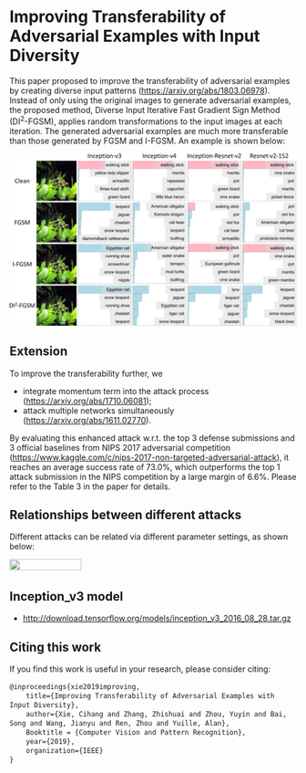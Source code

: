 # Improving Transferability of Adversarial Examples with Input Diversity

This paper proposed to improve the transferability of adversarial examples by creating diverse input patterns (https://arxiv.org/abs/1803.06978). Instead of only using the original images to generate adversarial examples, the proposed method, Diverse Input Iterative Fast Gradient Sign
Method (DI<sup>2</sup>-FGSM), applies random transformations to the input images at each iteration. The generated adversarial examples are much more transferable than those generated by FGSM and I-FGSM. An example is shown below:

![demo](demo.png)


## Extension
To improve the transferability further, we
- integrate momentum term into the attack process (https://arxiv.org/abs/1710.06081); 
- attack multiple networks simultaneously (https://arxiv.org/abs/1611.02770).

By evaluating this enhanced attack w.r.t. the top 3 defense submissions and 3 official baselines from NIPS 2017 adversarial competition (https://www.kaggle.com/c/nips-2017-non-targeted-adversarial-attack), it reaches an average success rate of 73.0%, which outperforms the top 1 attack submission in the NIPS competition by a large margin of 6.6%. Please refer to the Table 3 in the paper for details. 


## Relationships between different attacks

Different attacks can be related via different parameter settings, as shown below:

<img src="https://github.com/cihangxie/DI-2-FGSM/blob/master/relationship.png" width="50%" height="50%">

## Inception_v3 model

- http://download.tensorflow.org/models/inception_v3_2016_08_28.tar.gz


## Citing this work

If you find this work is useful in your research, please consider citing:

    @inproceedings{xie2019improving,
        title={Improving Transferability of Adversarial Examples with Input Diversity},
        author={Xie, Cihang and Zhang, Zhishuai and Zhou, Yuyin and Bai, Song and Wang, Jianyu and Ren, Zhou and Yuille, Alan},
        Booktitle = {Computer Vision and Pattern Recognition},
        year={2019},
        organization={IEEE}
    }
